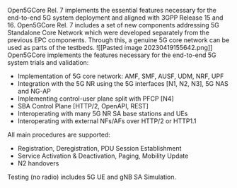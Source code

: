 Open5GCore Rel. 7 implements the essential features necessary for the end-to-end 5G system deployment and aligned with 3GPP Release 15 and 16. Open5GCore Rel. 7 includes a set of new components addressing 5G Standalone Core Network which were developed separately from the previous EPC components. Through this, a genuine 5G core network can be used as parts of the testbeds.
![[Pasted image 20230419155642.png]]
Open5GCore implements the features necessary for the end-to-end 5G system trials and validation:

-   Implementation of 5G core network: AMF, SMF, AUSF, UDM, NRF, UPF
-   Integration with the 5G NR using the 5G interfaces [N1, N2, N3], 5G NAS and NG-AP
-   Implementing control-user plane split with PFCP [N4]
-   SBA Control Plane [HTTP/2, OpenAPI, REST]
-   Interoperating with many 5G NR SA base stations and UEs
-   Interoperating with external NFs/AFs over HTTP/2 or HTTP1.1

All main procedures are supported:

-   Registration, Deregistration, PDU Session Establishment
-   Service Activation & Deactivation, Paging, Mobility Update
-   N2 handovers

Testing (no radio) includes 5G UE and gNB SA Simulation.